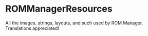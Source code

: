 ROMManagerResources
===================

All the images, strings, layouts, and such used by ROM Manager. Translations appreciated!

